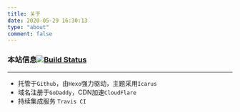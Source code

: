 ```yaml
---
title: 关于
date: 2020-05-29 16:30:13
type: "about"
comment: false
---
```



### 本站信息[![Build Status](https://travis-ci.org/wangchunxiang/hexo.svg?branch=master)](https://travis-ci.org/wangchunxiang/hexo)
<hr>

* 托管于`Github`，由`Hexo`强力驱动，主题采用`Icarus`
* 域名注册于`GoDaddy`，CDN加速`CloudFlare`
* 持续集成服务 `Travis CI`


